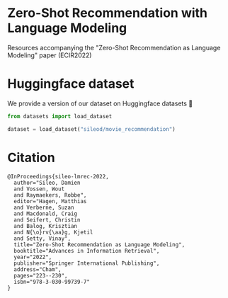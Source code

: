 # Zero-Shot Recommendation with Language Modeling
Resources accompanying the "Zero-Shot Recommendation as Language Modeling" paper (ECIR2022)

# Huggingface dataset
We provide a version of our dataset on Huggingface datasets 🤗
```python
from datasets import load_dataset

dataset = load_dataset("sileod/movie_recommendation")
```


# Citation

```
@InProceedings{sileo-lmrec-2022,
  author="Sileo, Damien
  and Vossen, Wout
  and Raymaekers, Robbe",
  editor="Hagen, Matthias
  and Verberne, Suzan
  and Macdonald, Craig
  and Seifert, Christin
  and Balog, Krisztian
  and N{\o}rv{\aa}g, Kjetil
  and Setty, Vinay",
  title="Zero-Shot Recommendation as Language Modeling",
  booktitle="Advances in Information Retrieval",
  year="2022",
  publisher="Springer International Publishing",
  address="Cham",
  pages="223--230",
  isbn="978-3-030-99739-7"
}


```
